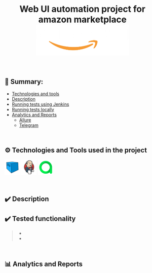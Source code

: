 <h1 align="center">Web UI automation project for amazon marketplace <a href="https://www.amazon.com" target="_blank"><img src="https://github.com/Fatalwgx/README/blob/master/icons/amazon_icon.png" width="300" height="100" alt="Logo"/></a></h1>

&#8287;&#8287;&#8287;&#8287;&#8287;
## :open_book: Summary:
- [Technologies and tools](#gear-Technologies-and-Tools-used-in-the-project)
- [Description](#heavy_check_mark-Description)
- [Running tests using Jenkins](#-Running-tests-using-Jenkins)
- [Running tests locally](#computer-Running-tests-locally)
- [Analytics and Reports](#bar_chart-Analytics-and-Reports)
  - [Allure](#-allure)
  - [Telegram](#-telegram)

&#8287;&#8287;&#8287;&#8287;&#8287;
## :gear: Technologies and Tools used in the project

  <p align="left">
<img src="https://github.com/Fatalwgx/README/blob/master/icons/selenoid.svg" title="selenoid" width="50" height="50"  alt="selenoid"/>
<img src="https://github.com/Fatalwgx/README/blob/master/icons/jenkins.svg" title="Jenkins" width="50" height="50"  alt="jenkins"/>
<img src="https://github.com/Fatalwgx/README/blob/master/icons/allure.svg" title="Allure" width="50" height="50"  alt="allure"/>
</p>

&#8287;&#8287;&#8287;&#8287;&#8287;
## :heavy_check_mark: Description


## :heavy_check_mark: Tested functionality
> -
> -


&#8287;&#8287;&#8287;&#8287;&#8287;
## :bar_chart: Analytics and Reports
